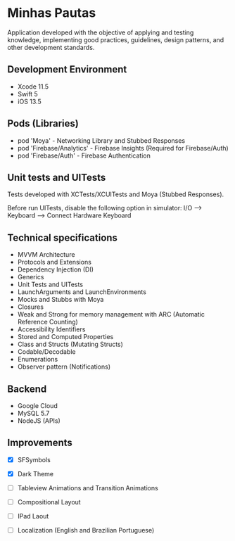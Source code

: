 # Minhas Pautas

Application developed with the objective of applying and testing knowledge, implementing good practices, guidelines, design patterns, and other development standards.

## Development Environment
- Xcode 11.5
- Swift 5
- iOS 13.5

## Pods (Libraries)
- pod 'Moya' - Networking Library and Stubbed Responses
- pod 'Firebase/Analytics' - Firebase Insights (Required for Firebase/Auth)
- pod 'Firebase/Auth' - Firebase Authentication

## Unit tests and UITests
Tests developed with XCTests/XCUITests and Moya (Stubbed Responses).

Before run UITests, disable the following option in simulator: I/O --> Keyboard --> Connect Hardware Keyboard

## Technical specifications
- MVVM Architecture
- Protocols and Extensions
- Dependency Injection (DI)
- Generics
- Unit Tests and UITests
- LaunchArguments and LaunchEnvironments
- Mocks and Stubbs with Moya
- Closures
- Weak and Strong for memory management with ARC (Automatic Reference Counting)
- Accessibility Identifiers
- Stored and Computed Properties
- Class and Structs (Mutating Structs)
- Codable/Decodable
- Enumerations
- Observer pattern (Notifications)

## Backend
- Google Cloud
- MySQL 5.7
- NodeJS (APIs)

## Improvements
- [X]  SFSymbols
- [X] Dark Theme
- [ ] Tableview Animations and Transition Animations
- [ ] Compositional Layout
- [ ] IPad Laout
- [ ] Localization (English and Brazilian Portuguese)


